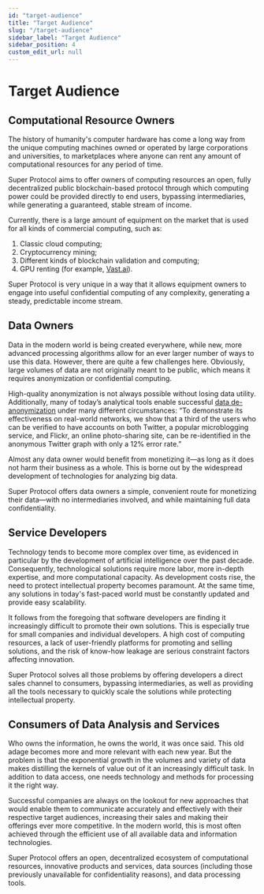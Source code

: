 ```yaml
---
id: "target-audience"
title: "Target Audience"
slug: "/target-audience"
sidebar_label: "Target Audience"
sidebar_position: 4
custom_edit_url: null
---
```


# Target Audience
## Computational Resource Owners
The history of humanity's computer hardware has come a long way from the unique computing machines owned or operated by large corporations and universities, to marketplaces where anyone can rent any amount of computational resources for any period of time.

Super Protocol aims to offer owners of computing resources an open, fully decentralized public blockchain-based protocol through which computing power could be provided directly to end users, bypassing intermediaries, while generating a guaranteed, stable stream of income.

Currently, there is a large amount of equipment on the market that is used for all kinds of commercial computing, such as:

1. Classic cloud computing;
1. Cryptocurrency mining;
1. Different kinds of blockchain validation and computing;
1. GPU renting (for example, [Vast.ai](https://vast.ai/)).

Super Protocol is very unique in a way that it allows equipment owners to engage into useful confidential computing of any complexity, generating a steady, predictable income stream.
## Data Owners
Data in the modern world is being created everywhere, while new, more advanced processing algorithms allow for an ever larger number of ways to use this data. However, there are quite a few challenges here. Obviously, large volumes of data are not originally meant to be public, which means it requires anonymization or confidential computing.

High-quality anonymization is not always possible without losing data utility. Additionally, many of today’s analytical tools enable successful [data de-anonymization](https://www.cs.utexas.edu/~shmat/shmat_oak09.pdf) under many different circumstances: “To demonstrate its effectiveness on real-world networks, we show that a third of the users who can be verified to have accounts on both Twitter, a popular microblogging service, and Flickr, an online photo-sharing site, can be re-identified in the anonymous Twitter graph with only a 12% error rate.”

Almost any data owner would benefit from monetizing it—as long as it does not harm their business as a whole. This is borne out by the widespread development of technologies for analyzing big data.

Super Protocol offers data owners a simple, convenient route for monetizing their data—with no intermediaries involved, and while maintaining full data confidentiality.
## Service Developers
Technology tends to become more complex over time, as evidenced in particular by the development of artificial intelligence over the past decade. Consequently, technological solutions require more labor, more in-depth expertise, and more computational capacity. As development costs rise, the need to protect intellectual property becomes paramount. At the same time, any solutions in today's fast-paced world must be constantly updated and provide easy scalability.

It follows from the foregoing that software developers are finding it increasingly difficult to promote their own solutions. This is especially true for small companies and individual developers. A high cost of computing resources, a lack of user-friendly platforms for promoting and selling solutions, and the risk of know-how leakage are serious constraint factors affecting innovation.

Super Protocol solves all those problems by offering developers a direct sales channel to consumers, bypassing intermediaries, as well as providing all the tools necessary to quickly scale the solutions while protecting intellectual property.
## Consumers of Data Analysis and Services
Who owns the information, he owns the world, it was once said. This old adage becomes more and more relevant with each new year. But the problem is that the exponential growth in the volumes and variety of data makes distilling the kernels of value out of it an increasingly difficult task. In addition to data access, one needs technology and methods for processing it the right way.

Successful companies are always on the lookout for new approaches that would enable them to communicate accurately and effectively with their respective target audiences, increasing their sales and making their offerings ever more competitive. In the modern world, this is most often achieved through the efficient use of all available data and information technologies.

Super Protocol offers an open, decentralized ecosystem of computational resources, innovative products and services, data sources (including those previously unavailable for confidentiality reasons), and data processing tools.